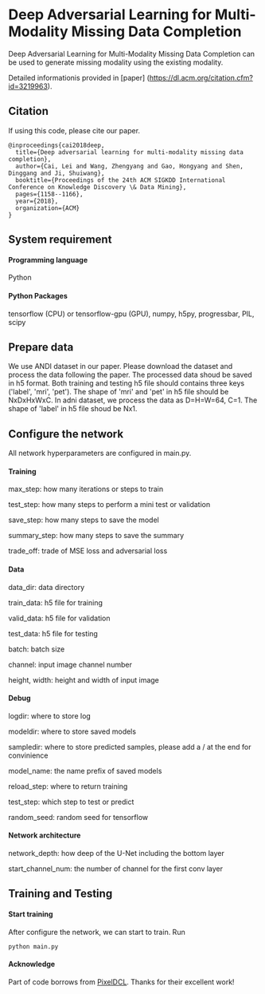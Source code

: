 # Deep Adversarial Learning for Multi-Modality Missing Data Completion

Deep Adversarial Learning for Multi-Modality Missing Data Completion can be used to generate missing modality using the existing modality. 

Detailed informationis provided in [paper] (https://dl.acm.org/citation.cfm?id=3219963).

## Citation

If using this code, please cite our paper.

```
@inproceedings{cai2018deep,
  title={Deep adversarial learning for multi-modality missing data completion},
  author={Cai, Lei and Wang, Zhengyang and Gao, Hongyang and Shen, Dinggang and Ji, Shuiwang},
  booktitle={Proceedings of the 24th ACM SIGKDD International Conference on Knowledge Discovery \& Data Mining},
  pages={1158--1166},
  year={2018},
  organization={ACM}
}
```

## System requirement

#### Programming language
Python 

#### Python Packages
tensorflow (CPU) or tensorflow-gpu (GPU), numpy, h5py, progressbar, PIL, scipy

## Prepare data

We use ANDI dataset in our paper. Please download the dataset and process the data following the paper. The processed data shoud be saved in h5 format. Both training and testing h5 file should contains three keys ('label', 'mri', 'pet'). The shape of 'mri' and 'pet' in h5 file should be NxDxHxWxC. In adni dataset, we process the data as D=H=W=64, C=1. The shape of 'label' in h5 file shoud be Nx1.

## Configure the network

All network hyperparameters are configured in main.py.

#### Training

max_step: how many iterations or steps to train

test_step: how many steps to perform a mini test or validation

save_step: how many steps to save the model

summary_step: how many steps to save the summary

trade_off: trade of MSE loss and adversarial loss

#### Data

data_dir: data directory

train_data: h5 file for training

valid_data: h5 file for validation

test_data: h5 file for testing

batch: batch size

channel: input image channel number

height, width: height and width of input image

#### Debug

logdir: where to store log

modeldir: where to store saved models

sampledir: where to store predicted samples, please add a / at the end for convinience

model_name: the name prefix of saved models

reload_step: where to return training

test_step: which step to test or predict

random_seed: random seed for tensorflow

#### Network architecture

network_depth: how deep of the U-Net including the bottom layer

start_channel_num: the number of channel for the first conv layer

## Training and Testing

#### Start training

After configure the network, we can start to train. Run
```
python main.py
```

#### Acknowledge

Part of code borrows from [PixelDCL](https://github.com/HongyangGao/PixelDCN). Thanks for their excellent work!
